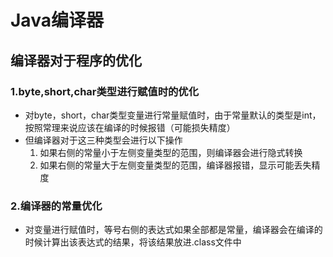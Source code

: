 # Java编译器
## 编译器对于程序的优化
### 1.byte,short,char类型进行赋值时的优化
* 对byte，short，char类型变量进行常量赋值时，由于常量默认的类型是int，按照常理来说应该在编译的时候报错（可能损失精度）
* 但编译器对于这三种类型会进行以下操作
    1. 如果右侧的常量小于左侧变量类型的范围，则编译器会进行隐式转换
    2. 如果右侧的常量大于左侧变量类型的范围，编译器报错，显示可能丢失精度
### 2.编译器的常量优化
* 对变量进行赋值时，等号右侧的表达式如果全部都是常量，编译器会在编译的时候计算出该表达式的结果，将该结果放进.class文件中